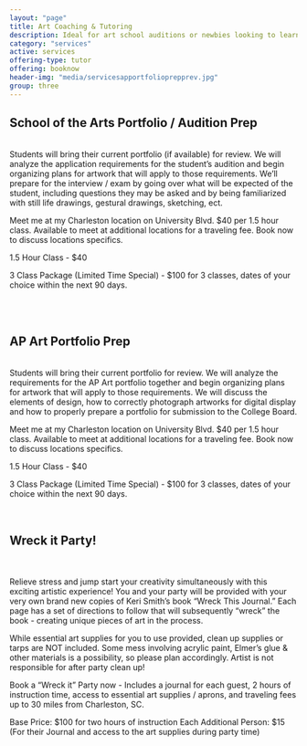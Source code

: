 ```yaml
---
layout: "page"
title: Art Coaching & Tutoring
description: Ideal for art school auditions or newbies looking to learn the ropes
category: "services"
active: services
offering-type: tutor
offering: booknow
header-img: "media/servicesapportfolioprepprev.jpg"
group: three
---
```


## School of the Arts Portfolio / Audition Prep
<br>
Students will bring their current portfolio (if available) for review. We will analyze the application requirements for the student’s audition and begin organizing plans for artwork that will apply to those requirements. We’ll prepare for the interview / exam by going over what will be expected of the student, including questions they may be asked and by being familiarized with still life drawings, gestural drawings, sketching, ect.

Meet me at my Charleston location on University Blvd. $40 per 1.5 hour class. Available to meet at additional locations for a traveling fee. Book now to discuss locations specifics.

1.5 Hour Class - $40

3 Class Package (Limited Time Special) - $100 for 3 classes, dates of your choice within the next 90 days.

<br>
<br>

## AP Art Portfolio Prep

<br>
Students will bring their current portfolio for review. We will analyze the requirements for the AP Art portfolio together and begin organizing plans for artwork that will apply to those requirements. We will discuss the elements of design, how to correctly photograph artworks for digital display and how to properly prepare a portfolio for submission to the College Board.

Meet me at my Charleston location on University Blvd. $40 per 1.5 hour class. Available to meet at additional locations for a traveling fee. Book now to discuss locations specifics.

1.5 Hour Class - $40

3 Class Package (Limited Time Special) - $100 for 3 classes, dates of your choice within the next 90 days.

<br>

## Wreck it Party! 
<br><br>
Relieve stress and jump start your creativity simultaneously with this exciting artistic experience! You and your party will be provided with your very own brand new copies of Keri Smith’s book “Wreck This Journal.” Each page has a set of directions to follow that will subsequently “wreck” the book - creating unique pieces of art in the process.

While essential art supplies for you to use provided, clean up supplies or tarps are NOT included. Some mess involving acrylic paint, Elmer’s glue & other materials is a possibility, so please plan accordingly. Artist is not responsible for after party clean up!

Book a “Wreck it” Party now - Includes a journal for each guest, 2 hours of instruction time, access to essential art supplies / aprons, and traveling fees up to 30 miles from Charleston, SC.

Base Price: $100 for two hours of instruction 
Each Additional Person: $15 (For their Journal and access to the art supplies during party time)

